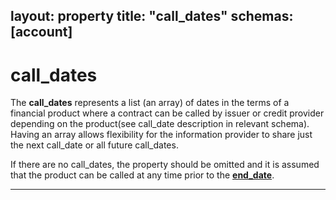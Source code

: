 layout:		property
title:		"call_dates"
schemas:	[account]
---

# call_dates
The **call\_dates** represents a list (an array) of dates in the terms of a financial product where a contract can be called by issuer or credit provider depending on the product(see call\_date description in relevant schema). Having an array allows flexibility for the information provider to share just the next call\_date or all future call\_dates.

If there are no call\_dates, the property should be omitted and it is assumed that the product can be called at any time prior to the [**end\_date**][end].

---
[end]: https://github.com/suadelabs/fire/blob/master/documentation/end_date.md